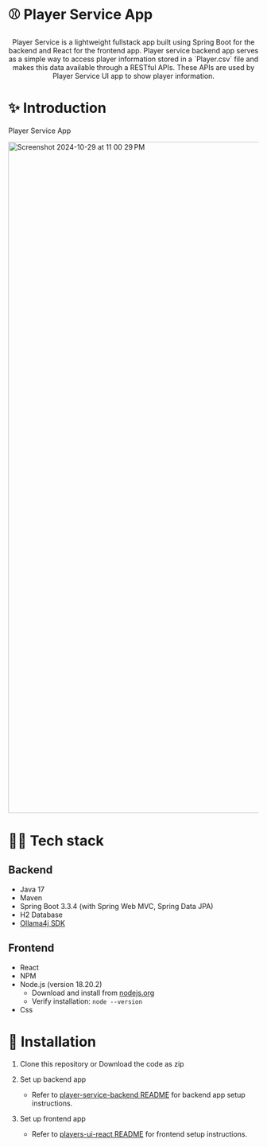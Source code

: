 # ⚾ Player Service App
<p align="center">
Player Service is a lightweight fullstack app built using Spring Boot for the backend and React for the frontend app. Player service backend app serves as a simple way to access player information stored in a `Player.csv` file and makes this data available through a RESTful APIs. These APIs are used by Player Service UI app to show player information.
</p>

# ✨ Introduction

Player Service App

<img width="1349" alt="Screenshot 2024-10-29 at 11 00 29 PM" src="https://github.com/user-attachments/assets/b1cadc82-0484-4328-8170-018eedfac327">


# 👨‍💻 Tech stack

## Backend
- Java 17
- Maven
- Spring Boot 3.3.4 (with Spring Web MVC, Spring Data JPA)
- H2 Database
- [Ollama4j SDK](https://ollama4j.github.io/ollama4j/intro)

## Frontend
- React
- NPM
- Node.js (version 18.20.2)
    - Download and install from [nodejs.org](https://nodejs.org/)
    - Verify installation: `node --version`
- Css

# 🔨 Installation
1. Clone this repository or Download the code as zip

2. Set up backend app
    - Refer to [player-service-backend README](player-service-backend/README.md) for backend app setup instructions.

3. Set up frontend app
    - Refer to [players-ui-react README](players-ui-react/README.md) for frontend setup instructions.


